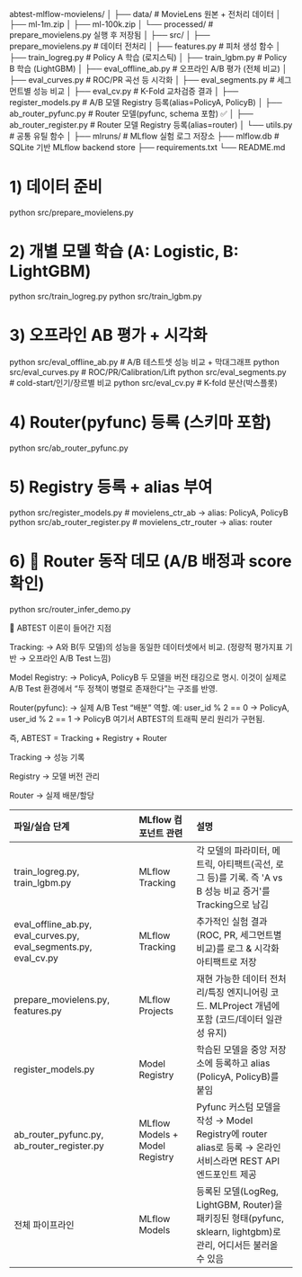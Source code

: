 abtest-mlflow-movielens/
│
├── data/                           # MovieLens 원본 + 전처리 데이터
│   ├── ml-1m.zip
│   ├── ml-100k.zip
│   └── processed/                  # prepare_movielens.py 실행 후 저장됨
│
├── src/
│   ├── prepare_movielens.py        # 데이터 전처리
│   ├── features.py                 # 피처 생성 함수
│   ├── train_logreg.py             # Policy A 학습 (로지스틱)
│   ├── train_lgbm.py               # Policy B 학습 (LightGBM)
│   ├── eval_offline_ab.py          # 오프라인 A/B 평가 (전체 비교)
│   ├── eval_curves.py              # ROC/PR 곡선 등 시각화
│   ├── eval_segments.py            # 세그먼트별 성능 비교
│   ├── eval_cv.py                  # K-Fold 교차검증 결과
│   ├── register_models.py          # A/B 모델 Registry 등록(alias=PolicyA, PolicyB)
│   ├── ab_router_pyfunc.py         # Router 모델(pyfunc, schema 포함)   ✅
│   ├── ab_router_register.py       # Router 모델 Registry 등록(alias=router)
│   └── utils.py                    # 공통 유틸 함수
│
├── mlruns/                         # MLflow 실험 로그 저장소
├── mlflow.db                       # SQLite 기반 MLflow backend store
├── requirements.txt
└── README.md


# 1) 데이터 준비
python src/prepare_movielens.py

# 2) 개별 모델 학습 (A: Logistic, B: LightGBM)
python src/train_logreg.py
python src/train_lgbm.py

# 3) 오프라인 AB 평가 + 시각화
python src/eval_offline_ab.py     # A/B 테스트셋 성능 비교 + 막대그래프
python src/eval_curves.py         # ROC/PR/Calibration/Lift
python src/eval_segments.py       # cold-start/인기/장르별 비교
python src/eval_cv.py             # K-fold 분산(박스플롯)

# 4) Router(pyfunc) 등록 (스키마 포함)
python src/ab_router_pyfunc.py

# 5) Registry 등록 + alias 부여
python src/register_models.py       # movielens_ctr_ab → alias: PolicyA, PolicyB
python src/ab_router_register.py    # movielens_ctr_router → alias: router

# 6) 🔎 Router 동작 데모 (A/B 배정과 score 확인)
python src/router_infer_demo.py


🎯 ABTEST 이론이 들어간 지점

Tracking:
→ A와 B(두 모델)의 성능을 동일한 데이터셋에서 비교. (정량적 평가지표 기반 → 오프라인 A/B Test 느낌)

Model Registry:
→ PolicyA, PolicyB 두 모델을 버전 태깅으로 명시. 이것이 실제로 A/B Test 환경에서 “두 정책이 병렬로 존재한다”는 구조를 반영.

Router(pyfunc):
→ 실제 A/B Test “배분” 역할.
예: user_id % 2 == 0 → PolicyA, user_id % 2 == 1 → PolicyB
여기서 ABTEST의 트래픽 분리 원리가 구현됨.

즉, ABTEST = Tracking + Registry + Router

Tracking → 성능 기록

Registry → 모델 버전 관리

Router → 실제 배분/할당



| 파일/실습 단계                                                   | MLflow 컴포넌트 관련           | 설명                                                                                                             |
|:-----------------------------------------------------------------|:-------------------------------|:-----------------------------------------------------------------------------------------------------------------|
| train_logreg.py, train_lgbm.py                                   | MLflow Tracking                | 각 모델의 파라미터, 메트릭, 아티팩트(곡선, 로그 등)를 기록. 즉 'A vs B 성능 비교 증거'를 Tracking으로 남김       |
| eval_offline_ab.py, eval_curves.py, eval_segments.py, eval_cv.py | MLflow Tracking                | 추가적인 실험 결과(ROC, PR, 세그먼트별 비교)를 로그 & 시각화 아티팩트로 저장                                     |
| prepare_movielens.py, features.py                                | MLflow Projects                | 재현 가능한 데이터 전처리/특징 엔지니어링 코드. MLProject 개념에 포함 (코드/데이터 일관성 유지)                  |
| register_models.py                                               | Model Registry                 | 학습된 모델을 중앙 저장소에 등록하고 alias (PolicyA, PolicyB)를 붙임                                             |
| ab_router_pyfunc.py, ab_router_register.py                       | MLflow Models + Model Registry | Pyfunc 커스텀 모델을 작성 → Model Registry에 router alias로 등록 → 온라인 서비스라면 REST API 엔드포인트 제공    |
| 전체 파이프라인                                                  | MLflow Models                  | 등록된 모델(LogReg, LightGBM, Router)을 패키징된 형태(pyfunc, sklearn, lightgbm)로 관리, 어디서든 불러올 수 있음 |

